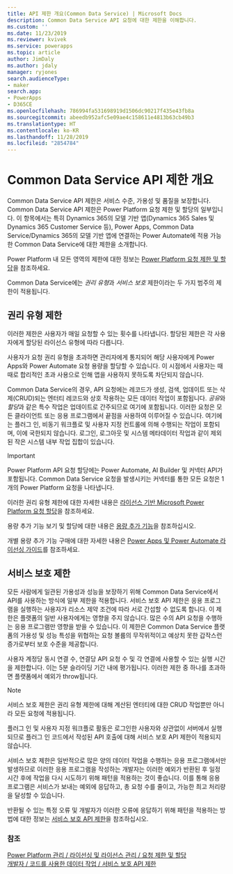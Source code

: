 ```yaml
---
title: API 제한 개요(Common Data Service) | Microsoft Docs
description: Common Data Service API 요청에 대한 제한을 이해합니다.
ms.custom: ''
ms.date: 11/23/2019
ms.reviewer: kvivek
ms.service: powerapps
ms.topic: article
author: JimDaly
ms.author: jdaly
manager: ryjones
search.audienceType:
- maker
search.app:
- PowerApps
- D365CE
ms.openlocfilehash: 786994fa531698919d1506dc90217f435e43fb8a
ms.sourcegitcommit: abeedb952afc5e09ae4c158611e4813b63cb49b3
ms.translationtype: HT
ms.contentlocale: ko-KR
ms.lasthandoff: 11/28/2019
ms.locfileid: "2854784"
---
```

# <a name="common-data-service-api-limits-overview"></a>Common Data Service API 제한 개요

Common Data Service API 제한은 서비스 수준, 가용성 및 품질을 보장합니다. Common Data Service API 제한은 Power Platform 요청 제한 및 할당의 일부입니다. 이 항목에서는 특히 Dynamics 365의 모델 기반 앱(Dynamics 365 Sales 및 Dynamics 365 Customer Service 등), Power Apps, Common Data Service/Dynamics 365의 모델 기반 앱에 연결하는 Power Automate에 적용 가능한 Common Data Service에 대한 제한을 소개합니다. 

Power Platform 내 모든 영역의 제한에 대한 정보는 [Power Platform 요청 제한 및 할당](/power-platform/admin/api-request-limits-allocations)을 참조하세요.

Common Data Service에는 *권리 유형*과 *서비스 보호* 제한이라는 두 가지 범주의 제한이 적용됩니다.

## <a name="entitlement-limits"></a>권리 유형 제한

이러한 제한은 사용자가 매일 요청할 수 있는 횟수를 나타냅니다. 할당된 제한은 각 사용자에게 할당된 라이선스 유형에 따라 다릅니다.

사용자가 요청 권리 유형을 초과하면 관리자에게 통지되어 해당 사용자에게 Power Apps와 Power Automate 요청 용량을 할당할 수 있습니다. 이 시점에서 사용자는 때때로 합리적인 초과 사용으로 인해 앱을 사용하지 못하도록 차단되지 않습니다.

Common Data Service의 경우, API 요청에는 레코드가 생성, 검색, 업데이트 또는 삭제(CRUD)되는 엔터티 레코드와 상호 작용하는 모든 데이터 작업이 포함됩니다. *공유*와 *할당*과 같은 특수 작업은 업데이트로 간주되므로 여기에 포함됩니다. 이러한 요청은 모든 클라이언트 또는 응용 프로그램에서 끝점을 사용하여 이루어질 수 있습니다. 여기에는 플러그 인, 비동기 워크플로 및 사용자 지정 컨트롤에 의해 수행되는 작업이 포함되며, 이에 국한되지 않습니다. 로그인, 로그아웃 및 시스템 메타데이터 작업과 같이 제외된 작은 시스템 내부 작업 집합이 있습니다.

> [!IMPORTANT]
> Power Platform API 요청 할당에는 Power Automate, AI Builder 및 커넥터 API가 포함됩니다. Common Data Service 요청을 발생시키는 커넥터를 통한 모든 요청은 1개의 Power Platform 요청을 나타냅니다.

이러한 권리 유형 제한에 대한 자세한 내용은 [라이선스 기반 Microsoft Power Platform 요청 할당](/power-platform/admin/api-request-limits-allocations#microsoft-power-platform-requests-allocations-based-on-licenses)을 참조하세요.

용량 추가 기능 보기 및 할당에 대한 내용은 [용량 추가 기능](/power-platform/admin/capacity-add-on)을 참조하십시오.

개별 용량 추가 기능 구매에 대한 자세한 내용은 [Power Apps 및 Power Automate 라이선싱 가이드](https://go.microsoft.com/fwlink/?linkid=2085130)를 참조하세요. 
<!-- There should be some help about purchasing these through the Portal -->


## <a name="service-protection-limits"></a>서비스 보호 제한

모든 사람에게 일관된 가용성과 성능을 보장하기 위해 Common Data Service에서 API를 사용하는 방식에 일부 제한을 적용합니다. 서비스 보호 API 제한은 응용 프로그램을 실행하는 사용자가 리소스 제약 조건에 따라 서로 간섭할 수 없도록 합니다. 이 제한은 플랫폼의 일반 사용자에게는 영향을 주지 않습니다. 많은 수의 API 요청을 수행하는 응용 프로그램만 영향을 받을 수 있습니다. 이 제한은 Common Data Service 플랫폼의 가용성 및 성능 특성을 위협하는 요청 볼륨의 무작위적이고 예상치 못한 갑작스런 증가로부터 보호 수준을 제공합니다.

사용자 계정당 동시 연결 수, 연결당 API 요청 수 및 각 연결에 사용할 수 있는 실행 시간을 제한합니다. 이는 5분 슬라이딩 기간 내에 평가됩니다. 이러한 제한 중 하나를 초과하면 플랫폼에서 예외가 throw됩니다.

> [!NOTE]
> 서비스 보호 제한은 권리 유형 제한에 대해 계산된 엔터티에 대한 CRUD 작업뿐만 아니라 모든 요청에 적용됩니다.
> 
> 플러그 인 및 사용자 지정 워크플로 활동은 로그인한 사용자와 상관없이 서버에서 실행되므로 플러그 인 코드에서 작성된 API 호출에 대해 서비스 보호 API 제한이 적용되지 않습니다.

서비스 보호 제한은 일반적으로 많은 양의 데이터 작업을 수행하는 응용 프로그램에서만 발생하므로 이러한 응용 프로그램을 작성하는 개발자는 이러한 예외가 반환된 후 일정 시간 후에 작업을 다시 시도하기 위해 패턴을 적용하는 것이 좋습니다. 이를 통해 응용 프로그램은 서비스가 보내는 예외에 응답하고, 총 요청 수를 줄이고, 가능한 최고 처리량을 달성할 수 있습니다.

반환될 수 있는 특정 오류 및 개발자가 이러한 오류에 응답하기 위해 패턴을 적용하는 방법에 대한 정보는 [서비스 보호 API 제한](../../developer/common-data-service/api-limits.md)을 참조하십시오.


### <a name="see-also"></a>참조

[Power Platform 관리 / 라이선싱 및 라이선스 관리 / 요청 제한 및 할당](/power-platform/admin/api-request-limits-allocations)<br />
[개발자 / 코드를 사용한 데이터 작업 / 서비스 보호 API 제한](../../developer/common-data-service/api-limits.md)

